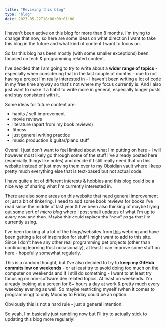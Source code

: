 ```yaml
---
title: "Reviving this blog"
type: "blog"
date: 2023-05-22T18:00:00+01:00
---
```


I haven't been active on this blog for more than 8 months. I'm trying to change that now, so here are some ideas on what direction I want to take this blog in the future and what kind of content I want to focus on.
<!--more-->
So far this blog has been mostly (with some smaller exceptions) been focused on tech & programming related content.

I've decided that I am going to try to write about a **wider range of topics** - especially when considering that in the last couple of months - due to not having a project I'm really interested in - I haven't been writing a lot of code in my free time anyway so that's not where my focus currently is. And I also just want to make it a habit to write more in general, especially longer posts and stay consistent with it.

Some ideas for future content are:

- habits / self improvement
- movie reviews
- literature (apart from my book reviews)
- fitness
- just general writing practice
- music production & guitar/piano stuff

Overall I just don't want to feel limited about what I'm putting on here - I will however most likely go through some of the stuff I've already posted here (especially things like notes) and decide if I still really need that on this website instead of just moving them over to my Obsidian vault where I keep pretty much everything else that is text-based but not actual code.

I have quite a lot of different interests & hobbies and this blog could be a nice way of sharing what I'm currently interested in.

There are also some areas on this website that need general improvement or just a bit of tinkering. I need to add some book reviews for books I've read since the middle of last year & I've been also thinking of maybe trying out some sort of *micro blog* where I post small updates of what I'm up to every now and then. Maybe this could replace the "now" page that I'm currently using. 

I've been looking at a lot of the blogs/websites from [this](https://webring.xxiivv.com/) webring and have been getting a lot of inspiration for stuff I might want to add to this site. Since I don't have any other real programming pet projects (other than continuing learning Rust occasionally), at least I can improve some stuff on here - hopefully somewhat regularly.

This is a random thought, but I've also decided to try to **keep my GitHub commits low on weekends** - or at least try to avoid doing too much on the computer on weekends and if I still do something - I want to at least try focusing on non-software dev related topics. At least on weekends. I'm already looking at a screen for 8+ hours a day at work & pretty much every weekday evening as well.  So maybe restricting myself (when it comes to programming) to only Monday to Friday could be an option.

Obviously this is not a hard rule - just a general intention.

So yeah, I'm basically just rambling now but I'll try to actually stick to updating this blog more regularly!